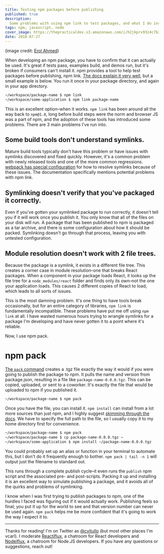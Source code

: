 ```yaml
---
title: Testing npm packages before publishing
published: true
description:
  Some problems with using npm link to test packages, and what I do instead.
tags: npm, javascript, node
cover_image: https://thepracticaldev.s3.amazonaws.com/i/h2jkprv93z4c7b3kqchu.jpg
date: 2018-07-27
---
```


(image credit:
[Erol Ahmed](https://unsplash.com/photos/9XiN0r2NWSM?utm_source=unsplash&utm_medium=referral&utm_content=creditCopyText))

When developing an npm package, you have to confirm that it can actually be
used. It's great if tests pass, examples build, and demos run, but it's broken
if consumers can't install it. npm provides a tool to help test packages before
publishing, npm link.
[The docs explain it very well](https://docs.npmjs.com/cli/link), but a small
example is below. You run it once in your package directory, and again in your
app directory.

```sh
~/workspace/package-name $ npm link
~/workspace/some-application $ npm link package-name
```

This is an excellent option–when it works. `npm link` has been around all the
way back to `npm@1.0`, long before build steps were the norm and browser JS was
a part of npm, and the adoption of these tools has introduced some problems.
There are 3 main problems I've run into.

## Some build tools don't understand symlinks.

Mature build tools typically don't have this problem or have issues with
symlinks discovered and fixed quickly. However, it's a common problem with newly
released tools and one of the more common regressions.
[webpack has special configuration](https://webpack.js.org/configuration/resolve/#resolve-symlinks)
for how to resolve symlinks because of these issues. The documentation
specifically mentions potential problems with npm link.

## Symlinking doesn't verify that you've packaged it correctly.

Even if you've gotten your symlinked package to run correctly, it doesn't tell
you if it will work once you publish it. You only know that all of the files on
your disk will run. A package that has been published to npm is packaged as a
tar archive, and there is some configuration about how it should be packed.
Symlinking doesn't go through that process, leaving you with untested
configuration.

## Module resolution doesn't work with 2 file trees.

Because the package is a symlink, it exists in a different file tree. This
creates a corner case in module resolution–one that breaks React packages. When
a component in your package loads React, it looks up the file tree for a
`node_modules/react` folder and finds only its own–not the one your application
loads. This causes 2 different copies of React to load, which leads to all sorts
of issues.

This is the most damning problem. It's one thing to have tools break
occasionally, but for an entire category of libraries, `npm link` is
fundamentally incompatible. These problems have put me off using `npm link` at
all. I have wasted numerous hours trying to wrangle symlinks for a package I'm
developing and have never gotten it to a point where it's reliable.

Now, I use npm pack.

# npm pack

[The `pack` command](https://docs.npmjs.com/cli/pack) creates a .tgz file
exactly the way it would if you were going to publish the package to npm. It
pulls the name and version from package.json, resulting in a file like
`package-name-0.0.0.tgz`. This can be copied, uploaded, or sent to a coworker.
It's exactly the file that would be uploaded to npm if you published it.

```sh
~/workspace/package-name $ npm pack
```

Once you have the file, you can install it. `npm install` can install from a lot
more sources than just npm, and I highly suggest
[skimming through the docs](https://docs.npmjs.com/cli/install). We have to
specify the full path to the file, so I usually copy it to my home directory
first for convenience.

```sh
~/workspace/package-name $ npm pack
~/workspace/package-name $ cp package-name-0.0.0.tgz ~
~/workspace/some-application $ npm install ~/package-name-0.0.0.tgz
```

You could probably set up an alias or function in your terminal to automate
this, but I don't do it frequently enough to bother. `npm pack | tail -n 1` will
output just the filename to standard out.

This runs through a complete publish cycle–it even runs the `publish` npm script
and the associated pre- and post-scripts. Packing it up and installing it is an
excellent way to simulate publishing a package, and it avoids all of the quirks
and problems of symlinking.

I know when I was first trying to publish packages to npm, one of the hurdles I
faced was figuring out if it would actually work. Publishing feels so final; you
put it up for the world to see and that version number can never be used again.
`npm pack` helps me be more confident that it's going to work the way I expect
it to.

---

Thanks for reading! I'm on Twitter as [@cvitullo](https://twitter.com/cvitullo)
(but most other places I'm vcarl). I moderate
[Reactiflux](http://join.reactiflux.com/), a chatroom for React developers and
[Nodeiflux](https://discordapp.com/invite/vUsrbjd), a chatroom for Node.JS
developers. If you have any questions or suggestions, reach out!
